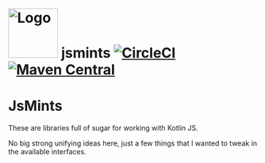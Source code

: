 # <img src="test-mint-2.png" alt="Logo" width="100"> jsmints [![CircleCI](https://circleci.com/gh/robertfmurdock/jsmints.svg?style=svg)](https://circleci.com/gh/robertfmurdock/jsmints) [![Maven Central](https://maven-badges.herokuapp.com/maven-central/com.zegreatrob.jsmints/standard/badge.svg)](https://maven-badges.herokuapp.com/maven-central/com.zegreatrob/jsmints)

# JsMints

These are libraries full of sugar for working with Kotlin JS.

No big strong unifying ideas here, just a few things that I wanted to tweak in the available interfaces.

